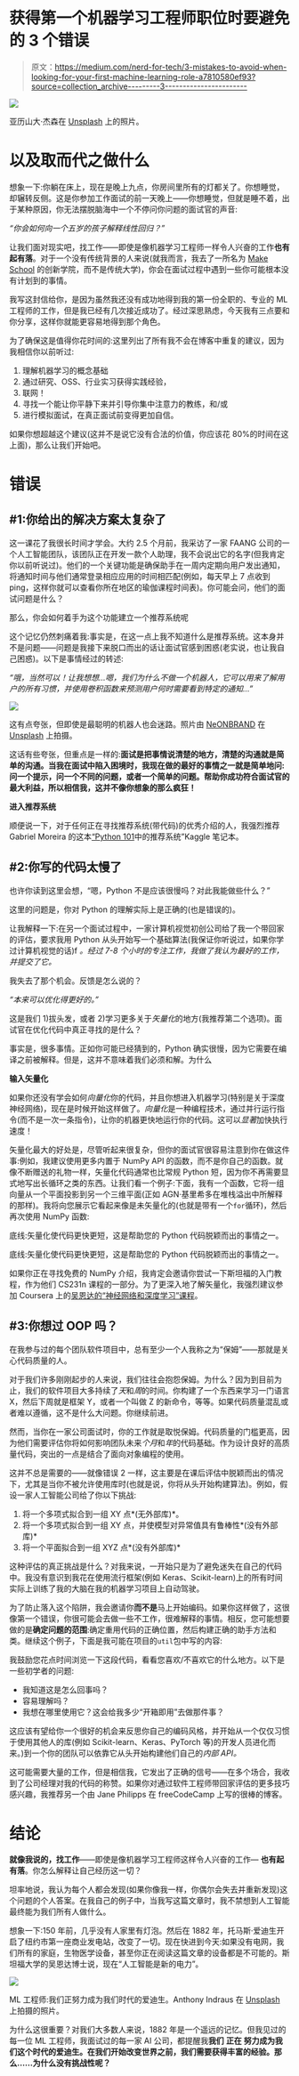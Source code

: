 # 获得第一个机器学习工程师职位时要避免的 3 个错误

> 原文：<https://medium.com/nerd-for-tech/3-mistakes-to-avoid-when-looking-for-your-first-machine-learning-role-a7810580ef93?source=collection_archive---------3----------------------->

![](img/f3ea6ca2ad608e9ca33ee8fdba830988.png)

亚历山大·杰森在 [Unsplash](https://unsplash.com/s/photos/looking%20out?utm_source=unsplash&utm_medium=referral&utm_content=creditCopyText) 上的照片。

# 以及取而代之做什么

想象一下:你躺在床上，现在是晚上九点，你房间里所有的灯都关了。你想睡觉，却辗转反侧。这是你参加工作面试的前一天晚上——你想睡觉，但就是睡不着，出于某种原因，你无法摆脱脑海中一个不停问你问题的面试官的声音:

*“你会如何向一个五岁的孩子解释线性回归？”*

让我们面对现实吧，找工作——即使是像机器学习工程师一样令人兴奋的工作**也有起有落**。对于一个没有传统背景的人来说(就我而言，我去了一所名为 [Make School](https://makeschool.org/) 的创新学院，而不是传统大学)，你会在面试过程中遇到一些你可能根本没有计划到的事情。

我写这封信给你，是因为虽然我还没有成功地得到我的第一份全职的、专业的 ML 工程师的工作，但是我已经有几次接近成功了。经过深思熟虑，今天我有三点要和你分享，这样你就能更容易地得到那个角色。

为了确保这是值得你花时间的:这里列出了所有我不会在博客中重复的建议，因为我相信你以前听过:

1.  理解机器学习的概念基础
2.  通过研究、OSS、行业实习获得实践经验，
3.  联网！
4.  寻找一个能让你平静下来并引导你集中注意力的教练，和/或
5.  进行模拟面试，在真正面试前变得更加自信。

如果你想超越这个建议(这并不是说它没有合法的价值，你应该花 80%的时间在这上面)，那么让我们开始吧。

# 错误

## #1:你给出的解决方案太复杂了

这一课花了我很长时间才学会。大约 2.5 个月前，我采访了一家 FAANG 公司的一个人工智能团队，该团队正在开发一款个人助理，我不会说出它的名字(但我肯定你以前听说过)。他们的一个关键功能是确保助手在一周内定期向用户发出通知，将通知时间与他们通常登录相应应用的时间相匹配(例如，每天早上 7 点收到 ping，这样你就可以查看你所在地区的瑜伽课程时间表)。你可能会问，他们的面试问题是什么？

那么，你会如何着手为这个功能建立一个推荐系统呢

这个记忆仍然刺痛着我:事实是，在这一点上我不知道什么是推荐系统。这本身并不是问题——问题是我接下来脱口而出的话让面试官感到困惑(老实说，也让我自己困惑)。以下是事情经过的转述:

*“哦，当然可以！让我想想…嗯，我们为什么不做一个机器人，它可以用来了解用户的所有习惯，并使用卷积函数来预测用户何时需要看到特定的通知…”*

![](img/80d8c91275499c7570d7466821b3febd.png)

这有点夸张，但即使是最聪明的机器人也会迷路。照片由 [NeONBRAND](https://unsplash.com/@neonbrand?utm_source=unsplash&utm_medium=referral&utm_content=creditCopyText) 在 [Unsplash](https://unsplash.com/s/photos/bot?utm_source=unsplash&utm_medium=referral&utm_content=creditCopyText) 上拍摄。

这话有些夸张，但重点是一样的:**面试是把事情说清楚的地方，清楚的沟通就是简单的沟通。当我在面试中陷入困境时，我现在做的最好的事情之一就是简单地问:问一个提示，问一个不同的问题，或者一个简单的问题。帮助你成功符合面试官的最大利益，所以相信我，这并不像你想象的那么疯狂！**

**进入推荐系统**

顺便说一下，对于任何正在寻找推荐系统(带代码)的优秀介绍的人，我强烈推荐 Gabriel Moreira 的这本[“Python 101](https://www.kaggle.com/gspmoreira/recommender-systems-in-python-101)中的推荐系统”Kaggle 笔记本。

## #2:你写的代码太慢了

也许你读到这里会想，“嗯，Python 不是应该很慢吗？对此我能做些什么？”

这里的问题是，你对 Python 的理解实际上是正确的(也是错误的)。

让我解释一下:在另一个面试过程中，一家计算机视觉初创公司给了我一个带回家的评估，要求我用 Python 从头开始写一个基础算法(我保证你听说过，如果你学过计算机视觉的话)f *。经过 7-8 个小时的专注工作，我做了我认为最好的工作，并提交了它。*

我失去了那个机会。反馈是怎么说的？

*“本来可以优化得更好的。”*

这是我们 1)拔头发，或者 2)学习更多关于*矢量化*的地方(我推荐第二个选项)。面试官在优化代码中真正寻找的是什么？

事实是，很多事情。正如你可能已经猜到的，Python 确实很慢，因为它需要在编译之前被解释。但是，这并不意味着我们必须和解。为什么

**输入矢量化**

如果你还没有学会如何*向量化*你的代码，并且你想进入机器学习(特别是关于深度神经网络)，现在是时候开始这样做了。*向量化*是一种编程技术，通过并行运行指令(而不是一次一条指令)，让你的机器更快地运行你的代码。这可以*显著*加快执行速度！

矢量化最大的好处是，尽管听起来很复杂，但你的面试官很容易注意到你在做这件事:例如，我建议使用更多内置于 NumPy API 的函数，而不是你自己的函数。就像不断赠送的礼物一样，矢量化代码通常也比常规 Python 短，因为你不再需要显式地写出长循环之类的东西。让我们看一个例子:下面，我有一个函数，它将一组向量从一个平面投影到另一个三维平面(正如 AGN·基里希多在堆栈溢出中所解释的那样)。我将向您展示它看起来像是未矢量化的(也就是带有一个`for`循环)，然后再次使用 NumPy 函数:

底线:矢量化使代码更快更短，这是帮助您的 Python 代码脱颖而出的事情之一。

底线:矢量化使代码更快更短，这是帮助您的 Python 代码脱颖而出的事情之一。

如果你正在寻找免费的 NumPy 介绍，我肯定会邀请你尝试一下斯坦福的入门教程，作为他们 CS231n 课程的一部分。为了更深入地了解矢量化，我强烈建议参加 Coursera 上的[吴恩达的“神经网络和深度学习”课程](https://www.coursera.org/learn/neural-networks-deep-learning)。

## #3:你想过 OOP 吗？

在我参与过的每个团队软件项目中，总有至少一个人我称之为“保姆”——那就是关心代码质量的人。

对于我们许多刚刚起步的人来说，我们往往会抱怨保姆。为什么？因为到目前为止，我们的软件项目大多持续了*天*和*周*的时间。你构建了一个东西来学习一门语言 X，然后下周就是框架 Y，或者一个叫做 Z 的新命令，等等。如果代码质量混乱或者难以遵循，这不是什么大问题。你继续前进。

然而，当你在一家公司面试时，你的工作就是取悦保姆。代码质量的门槛更高，因为他们需要评估你将如何影响团队未来*个月*和*年*的代码基础。作为设计良好的高质量代码，突出的一点是结合了面向对象编程的使用。

这并不总是需要的——就像错误 2 一样，这主要是在课后评估中脱颖而出的情况下，尤其是当你不被允许使用库时(也就是说，你将从头开始构建算法)。例如，假设一家人工智能公司给了你以下挑战:

1.  将一个多项式拟合到一组 XY 点*(无外部库)*。
2.  将一个多项式拟合到一组 XY 点，并使模型对异常值具有鲁棒性*(没有外部库)*
3.  将一个平面拟合到一组 XYZ 点*(没有外部库)*

这种评估的真正挑战是什么？对我来说，一开始只是为了避免迷失在自己的代码中。我没有意识到我花在使用流行框架(例如 Keras、Scikit-learn)上的所有时间实际上训练了我的大脑在我的机器学习项目上自动驾驶。

为了防止落入这个陷阱，我会邀请你**而不是**马上开始编码。如果你这样做了，这很像第一个错误，你很可能会去做一些不工作，很难解释的事情。相反，您可能想要做的是**确定问题的范围**:确定重用代码的正确位置，然后构建正确的助手方法和类。继续这个例子，下面是我可能在项目的`util`包中写的内容:

我鼓励您花点时间浏览一下这段代码，看看您喜欢/不喜欢它的什么地方。以下是一些初学者的问题:

*   我知道这是怎么回事吗？
*   容易理解吗？
*   我想在哪里使用它？这会给我多少“开箱即用”去做那件事？

这应该有望给你一个很好的机会来反思你自己的编码风格，并开始从一个仅仅习惯于使用其他人的库(例如 Scikit-learn、Keras、PyTorch 等)的开发人员进化而来。)到一个你的团队可以依靠它从头开始构建他们自己的*内部 API。*

这可能需要大量的工作，但是相信我，它发出了正确的信号——在多个场合，我收到了公司经理对我的代码的称赞。如果你对通过软件工程师带回家评估的更多技巧感兴趣，我推荐另一个由 Jane Philipps 在 freeCodeCamp 上写的很棒的博客。

# 结论

**就像我说的，找工作**——即使是像机器学习工程师这样令人兴奋的工作— **也有起有落**。你怎么解释让自己经历这一切？

坦率地说，我认为每个人都会发现(如果你像我一样，你偶尔会失去并重新发现)这个问题的个人答案。在我自己的例子中，当我写这篇文章时，我不禁想到人工智能最终能为我们所有人做什么。

想象一下:150 年前，几乎没有人家里有灯泡。然后在 1882 年，托马斯·爱迪生开启了纽约市第一座商业发电站，改变了一切。现在快进到今天:如果没有电网，我们所有的家庭，生物医学设备，甚至你正在阅读这篇文章的设备都是不可能的。斯坦福大学的吴恩达博士说，现在“人工智能是新的电力”。

![](img/3687e1b9a0e1cc5641938c2e86e41a7a.png)

ML 工程师:我们正努力成为我们时代的爱迪生。Anthony Indraus 在 [Unsplash](https://unsplash.com/s/photos/electric-lights?utm_source=unsplash&utm_medium=referral&utm_content=creditCopyText) 上拍摄的照片。

为什么这很重要？对我们大多数人来说，1882 年是一个遥远的记忆。但我见过的每一位 ML 工程师，我面试过的每一家 AI 公司，都提醒我**我们** **正在** **努力成为我们这个时代的爱迪生。在我们开始改变世界之前，我们需要获得丰富的经验。那么……为什么没有挑战性呢？**